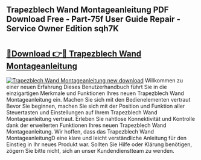 ## Trapezblech Wand Montageanleitung PDF Download Free - Part-75f User Guide Repair - Service Owner Edition sqh7K

# <h2><a href="http://df7py9d.blite.top/?on=Trapezblech+Wand+Montageanleitung">🔗Download 👉🔴 Trapezblech Wand Montageanleitung</a></h2>

[![Trapezblech Wand Montageanleitung new download](https://i.imgur.com/lujVjoI.png)](http://df7py9d.blite.top/?on=Trapezblech+Wand+Montageanleitung)
Willkommen zu einer neuen Erfahrung Dieses Benutzerhandbuch führt Sie in die einzigartigen Merkmale und Funktionen Ihres neuen Trapezblech Wand Montageanleitung ein. Machen Sie sich mit den Bedienelementen vertraut Bevor Sie beginnen, machen Sie sich mit der Position und Funktion aller Steuertasten und Einstellungen auf Ihrem Trapezblech Wand Montageanleitung vertraut. Erleben Sie nahtlose Konnektivität und Kontrolle dank der erweiterten Funktionen Ihres neuen Trapezblech Wand Montageanleitung. Wir hoffen, dass das Trapezblech Wand MontageanleitungD eine klare und leicht verständliche Anleitung für den Einstieg in Ihr neues Produkt war. Sollten Sie Hilfe oder Klärung benötigen, zögern Sie bitte nicht, sich an unser Kundendienstteam zu wenden.
